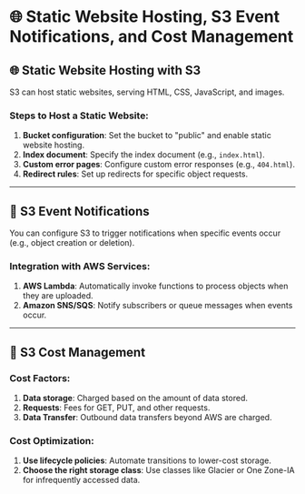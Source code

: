 # 🌐 Static Website Hosting, S3 Event Notifications, and Cost Management

## 🌐 Static Website Hosting with S3
S3 can host static websites, serving HTML, CSS, JavaScript, and images.

### Steps to Host a Static Website:
1. **Bucket configuration**: Set the bucket to "public" and enable static website hosting.
2. **Index document**: Specify the index document (e.g., `index.html`).
3. **Custom error pages**: Configure custom error responses (e.g., `404.html`).
4. **Redirect rules**: Set up redirects for specific object requests.

---

## 📣 S3 Event Notifications
You can configure S3 to trigger notifications when specific events occur (e.g., object creation or deletion).

### Integration with AWS Services:
1. **AWS Lambda**: Automatically invoke functions to process objects when they are uploaded.
2. **Amazon SNS/SQS**: Notify subscribers or queue messages when events occur.

---

## 💸 S3 Cost Management
### Cost Factors:
1. **Data storage**: Charged based on the amount of data stored.
2. **Requests**: Fees for GET, PUT, and other requests.
3. **Data Transfer**: Outbound data transfers beyond AWS are charged.

### Cost Optimization:
1. **Use lifecycle policies**: Automate transitions to lower-cost storage.
2. **Choose the right storage class**: Use classes like Glacier or One Zone-IA for infrequently accessed data.
